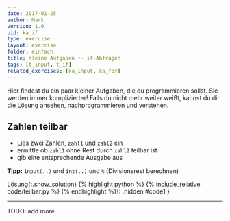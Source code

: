 ```yaml
---
date: 2017-01-25
author: Mark
version: 1.0
uid: ka_if
type: exercise
layout: exercise
folder: einfach
title: Kleine Aufgaben •- if-Abfragen
tags: [t_input, t_if]
related_exercises: [ka_input, ka_for]
---
```


Hier findest du ein paar kleiner Aufgaben, die du programmieren sollst.
Sie werden immer komplizierter! Falls du nicht mehr weiter weißt,
kannst du dir die Lösung ansehen, nachprogrammieren und verstehen.

## Zahlen teilbar
- Lies zwei Zahlen, `zahl1` und `zahl2` ein
- ermittle ob `zahl1` ohne Rest durch `zahl2` teilbar ist
- gib eine entsprechende Ausgabe aus

**Tipp:** `input(..)` und `int(..)` und `%` (Divisionsrest berechnen)

[Lösung](#code1){:.show_solution}
{% highlight python %}
{% include_relative code/teilbar.py %}
{% endhighlight %}{: .hidden #code1 }

<hr>

TODO: add more